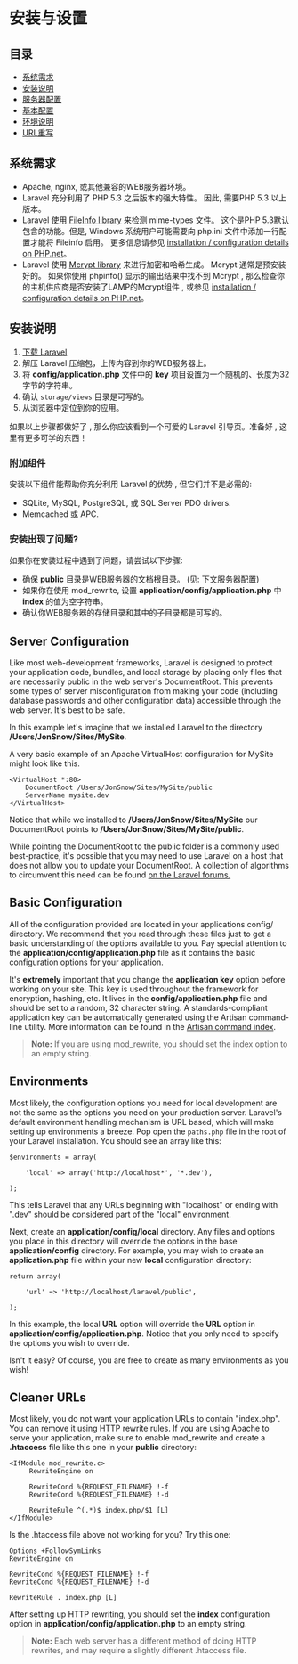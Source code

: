 # 安装与设置

## 目录

- [系统需求](#requirements)
- [安装说明](#installation)
- [服务器配置](#server-configuration)
- [基本配置](#basic-configuration)
- [环境说明](#environments)
- [URL重写](#cleaner-urls)

<a name="requirements"></a>
## 系统需求

- Apache, nginx, 或其他兼容的WEB服务器环境。
- Laravel 充分利用了 PHP 5.3 之后版本的强大特性。 因此, 需要PHP 5.3 以上版本。
- Laravel 使用 [FileInfo library](http://php.net/manual/en/book.fileinfo.php) 来检测 mime-types 文件。 这个是PHP 5.3默认包含的功能。但是, Windows 系统用户可能需要向 php.ini 文件中添加一行配置才能将 Fileinfo 启用。 更多信息请参见 [installation / configuration details on PHP.net](http://php.net/manual/en/fileinfo.installation.php)。
- Laravel 使用 [Mcrypt library](http://php.net/manual/en/book.mcrypt.php) 来进行加密和哈希生成。 Mcrypt 通常是预安装好的。 如果你使用 phpinfo() 显示的输出结果中找不到 Mcrypt , 那么检查你的主机供应商是否安装了LAMP的Mcrypt组件 , 或参见 [installation / configuration details on PHP.net](http://php.net/manual/en/book.mcrypt.php)。

<a name="installation"></a>
## 安装说明

1. [下载 Laravel](http://laravel.com/download)
2. 解压 Laravel 压缩包，上传内容到你的WEB服务器上。
3. 将 **config/application.php** 文件中的 **key** 项目设置为一个随机的、长度为32字节的字符串。
4. 确认 `storage/views` 目录是可写的。
5. 从浏览器中定位到你的应用。

如果以上步骤都做好了 , 那么你应该看到一个可爱的 Laravel 引导页。准备好 , 这里有更多可学的东西！

### 附加组件

安装以下组件能帮助你充分利用 Laravel 的优势 , 但它们并不是必需的:

- SQLite, MySQL, PostgreSQL, 或 SQL Server PDO drivers.
- Memcached 或 APC.

### 安装出现了问题?

如果你在安装过程中遇到了问题，请尝试以下步骤:

- 确保 **public** 目录是WEB服务器的文档根目录。 (见: 下文服务器配置)
- 如果你在使用 mod_rewrite, 设置  **application/config/application.php** 中 **index** 的值为空字符串。
- 确认你WEB服务器的存储目录和其中的子目录都是可写的。

<a name="server-configuration"></a>
## Server Configuration

Like most web-development frameworks, Laravel is designed to protect your application code, bundles, and local storage by placing only files that are necessarily public in the web server's DocumentRoot. This prevents some types of server misconfiguration from making your code (including database passwords and other configuration data) accessible through the web server. It's best to be safe. 

In this example let's imagine that we installed Laravel to the directory **/Users/JonSnow/Sites/MySite**.

A very basic example of an Apache VirtualHost configuration for MySite might look like this.

	<VirtualHost *:80>
		DocumentRoot /Users/JonSnow/Sites/MySite/public
		ServerName mysite.dev
	</VirtualHost>

Notice that while we installed to **/Users/JonSnow/Sites/MySite** our DocumentRoot points to **/Users/JonSnow/Sites/MySite/public**.

While pointing the DocumentRoot to the public folder is a commonly used best-practice, it's possible that you may need to use Laravel on a host that does not allow you to update your DocumentRoot. A collection of algorithms to circumvent this need can be found [on the Laravel forums.](http://forums.laravel.com/viewtopic.php?id=1258)

<a name="basic-configuration"></a>
## Basic Configuration

All of the configuration provided are located in your applications config/ directory. We recommend that you read through these files just to get a basic understanding of the options available to you. Pay special attention to the **application/config/application.php** file as it contains the basic configuration options for your application.

It's **extremely** important that you change the **application key** option before working on your site. This key is used throughout the framework for encryption, hashing, etc. It lives in the **config/application.php** file and should be set to a random, 32 character string. A standards-compliant application key can be automatically generated using the Artisan command-line utility.  More information can be found in the [Artisan command index](/docs/artisan/commands).

> **Note:** If you are using mod_rewrite, you should set the index option to an empty string.

<a name="environments"></a>
## Environments

Most likely, the configuration options you need for local development are not the same as the options you need on your production server. Laravel's default environment handling mechanism is URL based, which will make setting up environments a breeze. Pop open the `paths.php` file in the root of your Laravel installation. You should see an array like this:

	$environments = array(

		'local' => array('http://localhost*', '*.dev'),

	);

This tells Laravel that any URLs beginning with "localhost" or ending with ".dev" should be considered part of the "local" environment.

Next, create an **application/config/local** directory. Any files and options you place in this directory will override the options in the base **application/config** directory. For example, you may wish to create an **application.php** file within your new **local** configuration directory:

	return array(

		'url' => 'http://localhost/laravel/public',

	);

In this example, the local **URL** option will override the **URL** option in **application/config/application.php**. Notice that you only need to specify the options you wish to override.

Isn't it easy? Of course, you are free to create as many environments as you wish!

<a name="cleaner-urls"></a>
## Cleaner URLs

Most likely, you do not want your application URLs to contain "index.php". You can remove it using HTTP rewrite rules. If you are using Apache to serve your application, make sure to enable mod_rewrite and create a **.htaccess** file like this one in your **public** directory:

	<IfModule mod_rewrite.c>
	     RewriteEngine on

	     RewriteCond %{REQUEST_FILENAME} !-f
	     RewriteCond %{REQUEST_FILENAME} !-d

	     RewriteRule ^(.*)$ index.php/$1 [L]
	</IfModule>

Is the .htaccess file above not working for you? Try this one:

	Options +FollowSymLinks
	RewriteEngine on

	RewriteCond %{REQUEST_FILENAME} !-f
	RewriteCond %{REQUEST_FILENAME} !-d

	RewriteRule . index.php [L]

After setting up HTTP rewriting, you should set the **index** configuration option in **application/config/application.php** to an empty string.

> **Note:** Each web server has a different method of doing HTTP rewrites, and may require a slightly different .htaccess file.